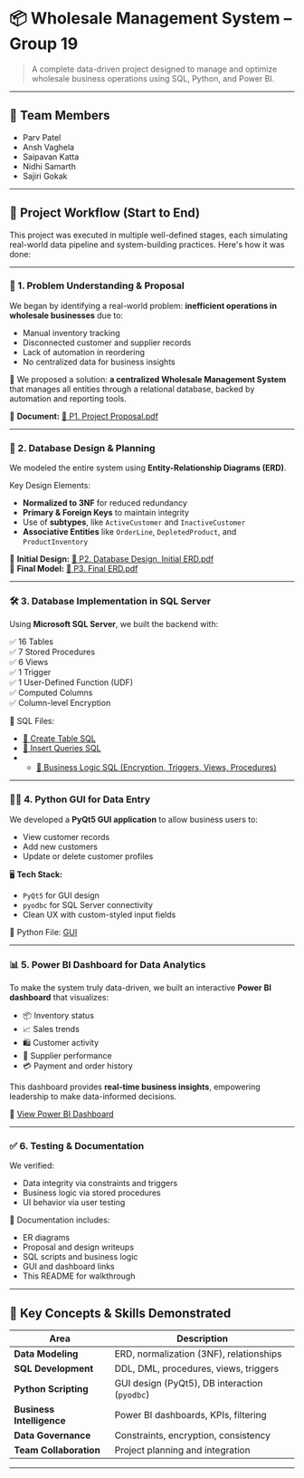 # 📦 Wholesale Management System – Group 19

> A complete data-driven project designed to manage and optimize wholesale business operations using SQL, Python, and Power BI.

---

## 👥 Team Members
- Parv Patel  
- Ansh Vaghela  
- Saipavan Katta  
- Nidhi Samarth  
- Sajiri Gokak  

---

## 🚀 Project Workflow (Start to End)

This project was executed in multiple well-defined stages, each simulating real-world data pipeline and system-building practices. Here's how it was done:

---

### 🧠 1. Problem Understanding & Proposal

We began by identifying a real-world problem: **inefficient operations in wholesale businesses** due to:
- Manual inventory tracking
- Disconnected customer and supplier records
- Lack of automation in reordering
- No centralized data for business insights

📄 We proposed a solution: **a centralized Wholesale Management System** that manages all entities through a relational database, backed by automation and reporting tools.

📝 **Document:** [📄 P1. Project Proposal.pdf](P1.Project.Proposal.Group.19.pdf)

---

### 🧱 2. Database Design & Planning

We modeled the entire system using **Entity-Relationship Diagrams (ERD)**.

Key Design Elements:
- **Normalized to 3NF** for reduced redundancy
- **Primary & Foreign Keys** to maintain integrity
- Use of **subtypes**, like `ActiveCustomer` and `InactiveCustomer`
- **Associative Entities** like `OrderLine`, `DepletedProduct`, and `ProductInventory`

📄 **Initial Design:** [📄 P2. Database Design, Initial ERD.pdf](P2.Database.Design.Initial.ERD.pdf)   
📄 **Final Model:** [📄 P3. Final ERD.pdf](P3.Final.ERD.pdf)

---

### 🛠️ 3. Database Implementation in SQL Server

Using **Microsoft SQL Server**, we built the backend with:

✅ 16 Tables  
✅ 7 Stored Procedures  
✅ 6 Views  
✅ 1 Trigger  
✅ 1 User-Defined Function (UDF)  
✅ Computed Columns  
✅ Column-level Encryption

📂 SQL Files:
- [📄 Create Table SQL](P4_Create_Table.sql)
- [📄 Insert Queries SQL](P4_Insert_Query.sql)
- - [📄 Business Logic SQL (Encryption, Triggers, Views, Procedures)](Encryption.Function.Trigger.Views.Procedure.sql)

---

### 🧑‍💻 4. Python GUI for Data Entry

We developed a **PyQt5 GUI application** to allow business users to:
- View customer records
- Add new customers
- Update or delete customer profiles

🖥️ **Tech Stack:**
- `PyQt5` for GUI design
- `pyodbc` for SQL Server connectivity
- Clean UX with custom-styled input fields

📂 Python File: [GUI](gui.py)

---

### 📊 5. Power BI Dashboard for Data Analytics

To make the system truly data-driven, we built an interactive **Power BI dashboard** that visualizes:

- 📦 Inventory status  
- 📈 Sales trends  
- 🛍️ Customer activity  
- 🚚 Supplier performance  
- 💳 Payment and order history  

This dashboard provides **real-time business insights**, empowering leadership to make data-informed decisions.

🔗 [View Power BI Dashboard](https://app.powerbi.com/groups/me/reports/6ced0e12-a97d-4059-9701-dea157d25409/ReportSection?experience=power-bi)

---

### ✅ 6. Testing & Documentation

We verified:
- Data integrity via constraints and triggers  
- Business logic via stored procedures  
- UI behavior via user testing

📝 Documentation includes:
- ER diagrams
- Proposal and design writeups
- SQL scripts and business logic
- GUI and dashboard links
- This README for walkthrough

---

## 🧠 Key Concepts & Skills Demonstrated

| Area                  | Description |
|-----------------------|-------------|
| **Data Modeling**     | ERD, normalization (3NF), relationships |
| **SQL Development**   | DDL, DML, procedures, views, triggers |
| **Python Scripting**  | GUI design (PyQt5), DB interaction (`pyodbc`) |
| **Business Intelligence** | Power BI dashboards, KPIs, filtering |
| **Data Governance**   | Constraints, encryption, consistency |
| **Team Collaboration**| Project planning and integration |

---

